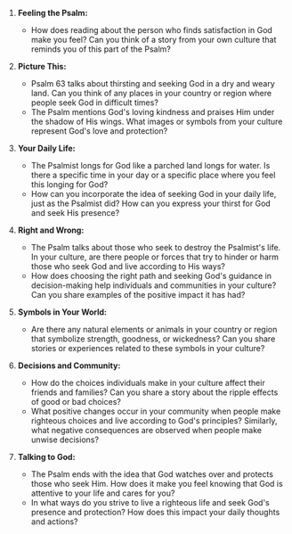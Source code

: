 1. **Feeling the Psalm:**
   - How does reading about the person who finds satisfaction in God make you feel? Can you think of a story from your own culture that reminds you of this part of the Psalm?

2. **Picture This:**
   - Psalm 63 talks about thirsting and seeking God in a dry and weary land. Can you think of any places in your country or region where people seek God in difficult times?
   - The Psalm mentions God's loving kindness and praises Him under the shadow of His wings. What images or symbols from your culture represent God's love and protection?

3. **Your Daily Life:**
   - The Psalmist longs for God like a parched land longs for water. Is there a specific time in your day or a specific place where you feel this longing for God?
   - How can you incorporate the idea of seeking God in your daily life, just as the Psalmist did? How can you express your thirst for God and seek His presence?

4. **Right and Wrong:**
   - The Psalm talks about those who seek to destroy the Psalmist's life. In your culture, are there people or forces that try to hinder or harm those who seek God and live according to His ways?
   - How does choosing the right path and seeking God's guidance in decision-making help individuals and communities in your culture? Can you share examples of the positive impact it has had?

5. **Symbols in Your World:**
   - Are there any natural elements or animals in your country or region that symbolize strength, goodness, or wickedness? Can you share stories or experiences related to these symbols in your culture?

6. **Decisions and Community:**
   - How do the choices individuals make in your culture affect their friends and families? Can you share a story about the ripple effects of good or bad choices?
   - What positive changes occur in your community when people make righteous choices and live according to God's principles? Similarly, what negative consequences are observed when people make unwise decisions?

7. **Talking to God:**
   - The Psalm ends with the idea that God watches over and protects those who seek Him. How does it make you feel knowing that God is attentive to your life and cares for you?
   - In what ways do you strive to live a righteous life and seek God's presence and protection? How does this impact your daily thoughts and actions?